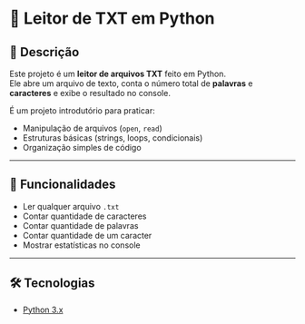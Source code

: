 # 📄 Leitor de TXT em Python

## 📌 Descrição
Este projeto é um **leitor de arquivos TXT** feito em Python.  
Ele abre um arquivo de texto, conta o número total de **palavras** e **caracteres** e exibe o resultado no console.

É um projeto introdutório para praticar:
- Manipulação de arquivos (`open`, `read`)
- Estruturas básicas (strings, loops, condicionais)
- Organização simples de código

---

## 🚀 Funcionalidades
- Ler qualquer arquivo `.txt`
- Contar quantidade de caracteres
- Contar quantidade de palavras
- Contar quantidade de um caracter
- Mostrar estatísticas no console

---

## 🛠️ Tecnologias
- [Python 3.x](https://www.python.org/)


